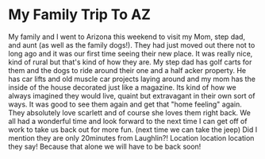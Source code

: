 # My Family Trip To AZ

My family and I went to Arizona this weekend to visit my Mom, step dad, and aunt (as well as the family dogs!). They had just moved out there not to long ago and it was our first time seeing their new place. It was really nice, kind of rural but that's kind of how they are. My step dad has golf carts for them and the dogs to ride around their one and a half acker property. He has car lifts and old muscle car projects laying around and my mom has the inside of the house decorated just like a magazine. Its kind of how we always imagined they would live, quaint but extravagant in their own sort of ways. It was good to see them again and get that "home feeling" again. They absolutely love scarlett and of course she loves them right back. We all had a wonderful time and look forward to the next time I can get off of work to take us back out for more fun. (next time we can take the jeep) Did I mention they are only 20minutes from Laughlin?! Location location location they say! Because that alone we will have to be back soon!
